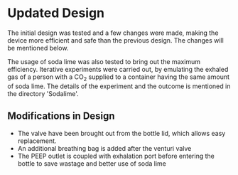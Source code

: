 # Updated Design

The initial design was tested and a few changes were made, making the device more efficient and safe than the previous design. The changes will be mentioned below.

The usage of soda lime was also tested to bring out the maximum efficiency. Iterative experiments were carried out, by emulating the exhaled gas of a person with a CO<sub>2</sub> supplied to a container having the same amount of soda lime. The details of the experiment and the outcome is mentioned in the directory 'Sodalime'.

## Modifications in Design
- The valve have been brought out from the bottle lid, which allows easy replacement.
- An additional breathing bag is added after the venturi valve
- The PEEP outlet is coupled with exhalation port before entering the bottle to save wastage and better use of soda lime
